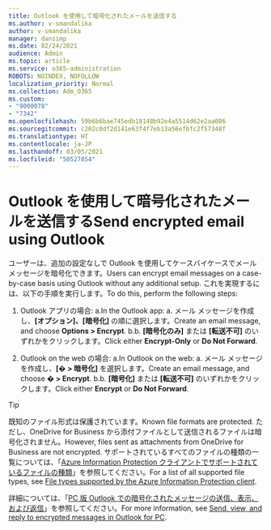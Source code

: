 ```yaml
---
title: Outlook を使用して暗号化されたメールを送信する
ms.author: v-smandalika
author: v-smandalika
manager: dansimp
ms.date: 02/24/2021
audience: Admin
ms.topic: article
ms.service: o365-administration
ROBOTS: NOINDEX, NOFOLLOW
localization_priority: Normal
ms.collection: Adm_O365
ms.custom:
- "9000078"
- "7342"
ms.openlocfilehash: 59b6b6bae745edb18148b92e4a5514d62e2aa086
ms.sourcegitcommit: c202c0df2d141e63f4f7eb13a56efbfc2f57348f
ms.translationtype: HT
ms.contentlocale: ja-JP
ms.lasthandoff: 03/05/2021
ms.locfileid: "50527854"
---
```

# <a name="send-encrypted-email-using-outlook"></a><span data-ttu-id="dbaae-102">Outlook を使用して暗号化されたメールを送信する</span><span class="sxs-lookup"><span data-stu-id="dbaae-102">Send encrypted email using Outlook</span></span>

<span data-ttu-id="dbaae-103">ユーザーは、追加の設定なしで Outlook を使用してケースバイケースでメール メッセージを暗号化できます。</span><span class="sxs-lookup"><span data-stu-id="dbaae-103">Users can encrypt email messages on a case-by-case basis using Outlook without any additional setup.</span></span> <span data-ttu-id="dbaae-104">これを実現するには、以下の手順を実行します。</span><span class="sxs-lookup"><span data-stu-id="dbaae-104">To do this, perform the following steps:</span></span>

1. <span data-ttu-id="dbaae-105">Outlook アプリの場合: a.</span><span class="sxs-lookup"><span data-stu-id="dbaae-105">In the Outlook app: a.</span></span> <span data-ttu-id="dbaae-106">メール メッセージを作成し、**[オプション]、[暗号化]** の順に選択します。</span><span class="sxs-lookup"><span data-stu-id="dbaae-106">Create an email message, and choose **Options > Encrypt**.</span></span> 
    <span data-ttu-id="dbaae-107">b.</span><span class="sxs-lookup"><span data-stu-id="dbaae-107">b.</span></span> <span data-ttu-id="dbaae-108">**[暗号化のみ]** または **[転送不可]** のいずれかをクリックします。</span><span class="sxs-lookup"><span data-stu-id="dbaae-108">Click either **Encrypt-Only** or **Do Not Forward**.</span></span>

2. <span data-ttu-id="dbaae-109">Outlook on the web の場合:  a.</span><span class="sxs-lookup"><span data-stu-id="dbaae-109">In Outlook on the web: a.</span></span> <span data-ttu-id="dbaae-110">メール メッセージを作成し、**[� > 暗号化]** を選択します。</span><span class="sxs-lookup"><span data-stu-id="dbaae-110">Create an email message, and choose **� > Encrypt**.</span></span>
    <span data-ttu-id="dbaae-111">b.</span><span class="sxs-lookup"><span data-stu-id="dbaae-111">b.</span></span> <span data-ttu-id="dbaae-112">**[暗号化]** または **[転送不可]** のいずれかをクリックします。</span><span class="sxs-lookup"><span data-stu-id="dbaae-112">Click either **Encrypt** or **Do Not Forward**.</span></span>

> [!TIP]
> <span data-ttu-id="dbaae-113">既知のファイル形式は保護されています。</span><span class="sxs-lookup"><span data-stu-id="dbaae-113">Known file formats are protected.</span></span> <span data-ttu-id="dbaae-114">ただし、OneDrive for Business から添付ファイルとして送信されるファイルは暗号化されません。</span><span class="sxs-lookup"><span data-stu-id="dbaae-114">However, files sent as attachments from OneDrive for Business are not encrypted.</span></span> <span data-ttu-id="dbaae-115">サポートされているすべてのファイルの種類の一覧については、「[Azure Information Protection クライアントでサポートされているファイルの種類](https://docs.microsoft.com/azure/information-protection/rms-client/client-admin-guide-file-types)」を参照してください。</span><span class="sxs-lookup"><span data-stu-id="dbaae-115">For a list of all supported file types, see [File types supported by the Azure Information Protection client](https://docs.microsoft.com/azure/information-protection/rms-client/client-admin-guide-file-types).</span></span>

<span data-ttu-id="dbaae-116">詳細については、「[PC 版 Outlook での暗号化されたメッセージの送信、表示、および返信](https://support.microsoft.com/topic/send-view-and-reply-to-encrypted-messages-in-outlook-for-pc-eaa43495-9bbb-4fca-922a-df90dee51980)」を参照してください。</span><span class="sxs-lookup"><span data-stu-id="dbaae-116">For more information, see [Send, view, and reply to encrypted messages in Outlook for PC](https://support.microsoft.com/topic/send-view-and-reply-to-encrypted-messages-in-outlook-for-pc-eaa43495-9bbb-4fca-922a-df90dee51980).</span></span>



